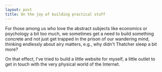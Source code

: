 ```yaml
---
layout: post
title: On the joy of building practical stuff
---
```


For those among us who love the abstract subjects like economics or psychology a bit too much, we sometimes get a need to build something concrete and not just get trapped in the prison of our wandering mind, thinking endlessly about airy matters, e.g., why didn't Thatcher sleep a bit more?

On that effect, I've tried to build a little website for myself, a little outlet to get in touch with the very physical world of the Internet.